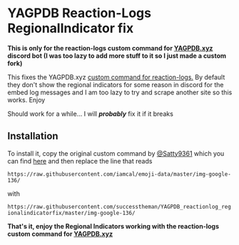 # YAGPDB Reaction-Logs RegionalIndicator fix


**This is only for the reaction-logs custom command for [YAGPDB.xyz](https://yagpdb.xyz) discord bot (I was too lazy to add more stuff to it so I just made a custom fork)**

This fixes the YAGPDB.xyz [custom command for reaction-logs.](https://yagpdb-cc.github.io/utilities/reaction-logs) By default they don't show the regional indicators for some reason in discord for the embed log messages and I am too lazy to try and scrape another site so this works. Enjoy

Should work for a while... I will ***probably*** fix it if it breaks


## **Installation**

To install it, copy the original custom command by [@Satty9361](https://github.com/Satty9361) which you can find [here](https://yagpdb-cc.github.io/utilities/reaction-logs) and then replace the line that reads 

`https://raw.githubusercontent.com/iamcal/emoji-data/master/img-google-136/` 

with 

`https://raw.githubusercontent.com/successtheman/YAGPDB_reactionlog_regionalindicatorfix/master/img-google-136/`

**That's it, enjoy the Regional Indicators working with the reaction-logs custom command for [YAGPDB.xyz](https://yagpdb.xyz)**
